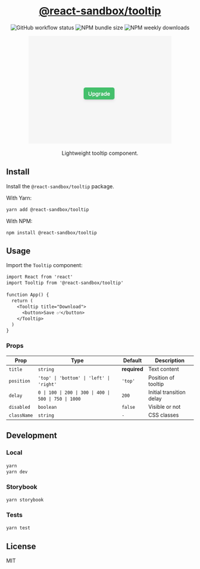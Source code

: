 <h1 align="center">
  <a href="https://www.npmjs.com/package/@react-sandbox/tooltip">@react-sandbox/tooltip</a>
</h1>

<p align="center">
  <img src="https://img.shields.io/github/actions/workflow/status/react-sandbox/tooltip/node.js.yml" alt="GitHub workflow status" />
  <img src="https://img.shields.io/bundlephobia/minzip/@react-sandbox/tooltip" alt="NPM bundle size" />
  <img src="https://img.shields.io/npm/dw/@react-sandbox/tooltip" alt="NPM weekly downloads" />
</p>

<p align="center">
  <img src="example.gif" alt="Tooltip example" />
</p>

<p align="center">Lightweight tooltip component.</p>

## Install

Install the `@react-sandbox/tooltip` package.

With Yarn:

```bash
yarn add @react-sandbox/tooltip
```

With NPM:

```
npm install @react-sandbox/tooltip
```

## Usage

Import the `Tooltip` component:

```tsx
import React from 'react'
import Tooltip from '@react-sandbox/tooltip'

function App() {
  return (
    <Tooltip title="Download">
      <button>Save ✅</button>
    </Tooltip>
  )
}
```

### Props

| Prop        | Type                                                  | Default      | Description              |
| ----------- | ----------------------------------------------------- | ------------ | ------------------------ |
| `title`     | `string`                                              | **required** | Text content             |
| `position`  | `'top' \| 'bottom' \| 'left' \| 'right'`              | `'top'`      | Position of tooltip      |
| `delay`     | `0 \| 100 \| 200 \| 300 \| 400 \| 500 \| 750 \| 1000` | `200`        | Initial transition delay |
| `disabled`  | `boolean`                                             | `false`      | Visible or not           |
| `className` | `string`                                              | `-`          | CSS classes              |

## Development

### Local

```
yarn
yarn dev
```

### Storybook

```
yarn storybook
```

### Tests

```
yarn test
```

## License

MIT
